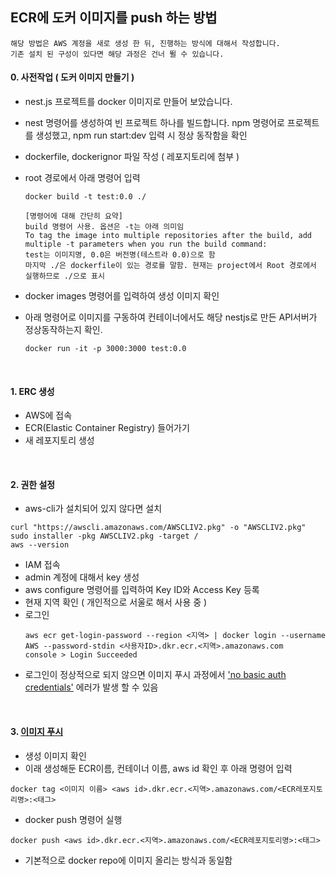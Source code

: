 ## ECR에 도커 이미지를 push 하는 방법
    해당 방법은 AWS 계정을 새로 생성 한 뒤, 진행하는 방식에 대해서 작성합니다.
    기존 설치 된 구성이 있다면 해당 과정은 건너 뛸 수 있습니다.
    
    
#### 0. 사전작업 ( 도커 이미지 만들기 )
- nest.js 프로젝트를 docker 이미지로 만들어 보았습니다.
- nest 명령어를 생성하여 빈 프로젝트 하나를 빌드합니다. npm 명령어로 프로젝트를 생성했고, npm run start:dev 입력 시 정상 동작함을 확인
- dockerfile, dockerignor 파일 작성 ( 레포지토리에 첨부 )
- root 경로에서 아래 명령어 입력

  ```
  docker build -t test:0.0 ./
  ```
      [명령어에 대해 간단히 요약]
      build 명령어 사용. 옵션은 -t는 아래 의미임
      To tag the image into multiple repositories after the build, add multiple -t parameters when you run the build command:
      test는 이미지명, 0.0은 버전명(테스트라 0.0)으로 함
      마지막 ./은 dockerfile이 있는 경로를 말함. 현재는 project에서 Root 경로에서 실행하므로 ./으로 표시
    
- docker images 명령어를 입력하여 생성 이미지 확인
- 아래 명령어로 이미지를 구동하여 컨테이너에서도 해당 nestjs로 만든 API서버가 정상동작하는지 확인.
  ```
  docker run -it -p 3000:3000 test:0.0
  ```
  
<br/>


#### 1. ERC 생성
- AWS에 접속
- ECR(Elastic Container Registry) 들어가기
- 새 레포지토리 생성

  
<br/>

#### 2. 권한 설정
- aws-cli가 설치되어 있지 않다면 설치
```
curl "https://awscli.amazonaws.com/AWSCLIV2.pkg" -o "AWSCLIV2.pkg"                                                                                   
sudo installer -pkg AWSCLIV2.pkg -target /
aws --version
```
- IAM 접속
- admin 계정에 대해서 key 생성
- aws configure 명령어를 입력하여 Key ID와 Access Key 등록
- 현재 지역 확인 ( 개인적으로 서울로 해서 사용 중 )
- 로그인
  ```
  aws ecr get-login-password --region <지역> | docker login --username AWS --password-stdin <사용자ID>.dkr.ecr.<지역>.amazonaws.com
  console > Login Succeeded
  ```
- 로그인이 정상적으로 되지 않으면 이미지 푸시 과정에서 ['no basic auth credentials'](https://docs.aws.amazon.com/ko_kr/AmazonECR/latest/userguide/common-errors-docker.html) 에러가 발생 할 수 있음

  
<br/>


#### 3. [이미지 푸시](https://docs.aws.amazon.com/ko_kr/AmazonECR/latest/userguide/docker-push-ecr-image.html)
- 생성 이미지 확인
- 이래 생성해둔 ECR이름, 컨테이너 이름, aws id 확인 후 아래 명령어 입력
```
docker tag <이미지 이름> <aws id>.dkr.ecr.<지역>.amazonaws.com/<ECR레포지토리명>:<태그>
```
- docker push 명령어 실행
```
docker push <aws id>.dkr.ecr.<지역>.amazonaws.com/<ECR레포지토리명>:<태그>
```
- 기본적으로 docker repo에 이미지 올리는 방식과 동일함
